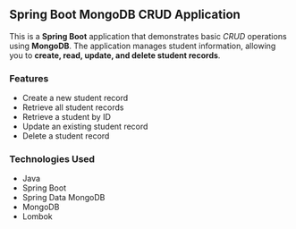 ## Spring Boot MongoDB CRUD Application

This is a **Spring Boot** application that demonstrates basic _CRUD_ operations using **MongoDB**. The application manages student information, allowing you to **create, read, update, and delete student records**.

### Features

- Create a new student record
- Retrieve all student records
- Retrieve a student by ID
- Update an existing student record
- Delete a student record


### Technologies Used
- Java
- Spring Boot
- Spring Data MongoDB
- MongoDB
- Lombok